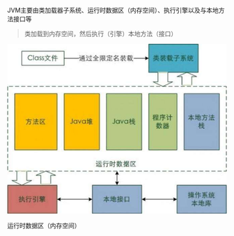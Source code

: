 JVM主要由类加载器子系统、运行时数据区（内存空间）、执行引擎以及与本地方法接口等
> 类加载到内存空间，然后执行（引擎）本地方法（接口）

![](/assets/timg.jpg)

运行时数据区（内存空间）

